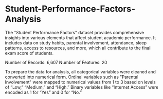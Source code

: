 # Student-Performance-Factors-Analysis
The "Student Performance Factors" dataset provides comprehensive insights into various elements that affect student academic performance. It includes data on study habits, parental involvement, attendance, sleep patterns, access to resources, and more, which all contribute to the final exam score of students.

Number of Records: 6,607
Number of Features: 20

To prepare the data for analysis, all categorical variables were cleaned and converted into numerical form. 
Ordinal variables such as "Parental Involvement" were mapped to numerical values from 1 to 3 based on levels of “Low,” “Medium,” and “High.” 
Binary variables like “Internet Access” were encoded as 1 for “Yes” and 0 for “No.” 
